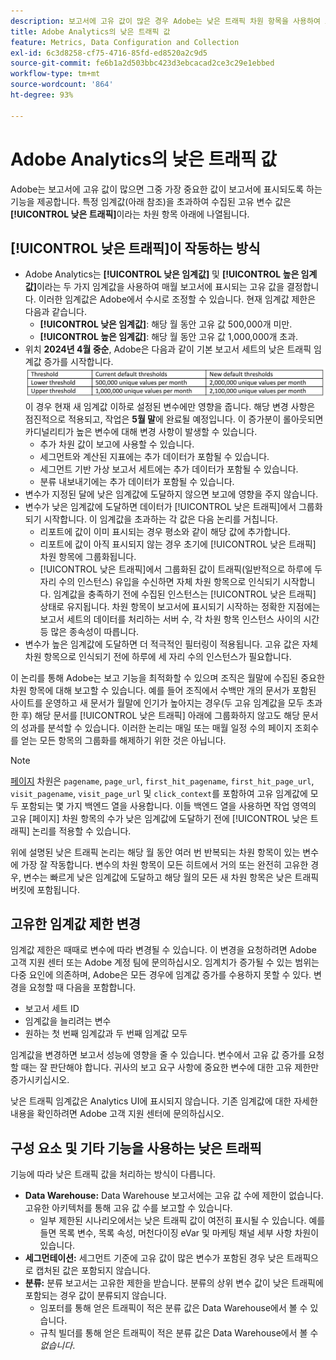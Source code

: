 ```yaml
---
description: 보고서에 고유 값이 많은 경우 Adobe는 낮은 트래픽 차원 항목을 사용하여 보고서 성능을 개선합니다.
title: Adobe Analytics의 낮은 트래픽 값
feature: Metrics, Data Configuration and Collection
exl-id: 6c3d8258-cf75-4716-85fd-ed8520a2c9d5
source-git-commit: fe6b1a2d503bbc423d3ebcacad2ce3c29e1ebbed
workflow-type: tm+mt
source-wordcount: '864'
ht-degree: 93%

---
```


# Adobe Analytics의 낮은 트래픽 값

Adobe는 보고서에 고유 값이 많으면 그중 가장 중요한 값이 보고서에 표시되도록 하는 기능을 제공합니다. 특정 임계값(아래 참조)을 초과하여 수집된 고유 변수 값은 **[!UICONTROL 낮은 트래픽]**&#x200B;이라는 차원 항목 아래에 나열됩니다.

## [!UICONTROL 낮은 트래픽]이 작동하는 방식

* Adobe Analytics는 **[!UICONTROL 낮은 임계값]** 및 **[!UICONTROL 높은 임계값]**&#x200B;이라는 두 가지 임계값을 사용하여 매월 보고서에 표시되는 고유 값을 결정합니다. 이러한 임계값은 Adobe에서 수시로 조정할 수 있습니다. 현재 임계값 제한은 다음과 같습니다.
   * **[!UICONTROL 낮은 임계값]**: 해당 월 동안 고유 값 500,000개 미만.
   * **[!UICONTROL 높은 임계값]**: 해당 월 동안 고유 값 1,000,000개 초과.
* 위치 **2024년 4월 중순**, Adobe은 다음과 같이 기본 보고서 세트의 낮은 트래픽 임계값 증가를 시작합니다. ![낮은 트래픽 임계값](assets/thresholds.png)
이 경우 현재 새 임계값 이하로 설정된 변수에만 영향을 줍니다. 해당 변경 사항은 점진적으로 적용되고, 작업은 **5월 말**&#x200B;에 완료될 예정입니다. 이 증가분이 롤아웃되면 카디널리티가 높은 변수에 대해 변경 사항이 발생할 수 있습니다.<ul><li>추가 차원 값이 보고에 사용할 수 있습니다.</li><li>세그먼트와 계산된 지표에는 추가 데이터가 포함될 수 있습니다.</li><li>세그먼트 기반 가상 보고서 세트에는 추가 데이터가 포함될 수 있습니다.</li><li>분류 내보내기에는 추가 데이터가 포함될 수 있습니다.</li></ul>
* 변수가 지정된 달에 낮은 임계값에 도달하지 않으면 보고에 영향을 주지 않습니다.
* 변수가 낮은 임계값에 도달하면 데이터가 [!UICONTROL 낮은 트래픽]에서 그룹화되기 시작합니다. 이 임계값을 초과하는 각 값은 다음 논리를 거칩니다.
   * 리포트에 값이 이미 표시되는 경우 평소와 같이 해당 값에 추가합니다.
   * 리포트에 값이 아직 표시되지 않는 경우 초기에 [!UICONTROL 낮은 트래픽] 차원 항목에 그룹화됩니다.
   * [!UICONTROL 낮은 트래픽]에서 그룹화된 값이 트래픽(일반적으로 하루에 두 자리 수의 인스턴스) 유입을 수신하면 자체 차원 항목으로 인식되기 시작합니다. 임계값을 충족하기 전에 수집된 인스턴스는 [!UICONTROL 낮은 트래픽] 상태로 유지됩니다. 차원 항목이 보고서에 표시되기 시작하는 정확한 지점에는 보고서 세트의 데이터를 처리하는 서버 수, 각 차원 항목 인스턴스 사이의 시간 등 많은 종속성이 따릅니다.
* 변수가 높은 임계값에 도달하면 더 적극적인 필터링이 적용됩니다. 고유 값은 자체 차원 항목으로 인식되기 전에 하루에 세 자리 수의 인스턴스가 필요합니다.

이 논리를 통해 Adobe는 보고 기능을 최적화할 수 있으며 조직은 월말에 수집된 중요한 차원 항목에 대해 보고할 수 있습니다. 예를 들어 조직에서 수백만 개의 문서가 포함된 사이트를 운영하고 새 문서가 월말에 인기가 높아지는 경우(두 고유 임계값을 모두 초과한 후) 해당 문서를 [!UICONTROL 낮은 트래픽] 아래에 그룹화하지 않고도 해당 문서의 성과를 분석할 수 있습니다. 이러한 논리는 매일 또는 매월 일정 수의 페이지 조회수를 얻는 모든 항목의 그룹화를 해제하기 위한 것은 아닙니다.

>[!NOTE]
>[페이지](../components/dimensions/page.md) 차원은 `pagename`, `page_url`, `first_hit_pagename`, `first_hit_page_url`, `visit_pagename`, `visit_page_url` 및 `click_context`를 포함하여 고유 임계값에 모두 포함되는 몇 가지 백엔드 열을 사용합니다. 이들 백엔드 열을 사용하면 작업 영역의 고유 [페이지] 차원 항목의 수가 낮은 임계값에 도달하기 전에 [!UICONTROL 낮은 트래픽] 논리를 적용할 수 있습니다.

위에 설명된 낮은 트래픽 논리는 해당 월 동안 여러 번 반복되는 차원 항목이 있는 변수에 가장 잘 작동합니다. 변수의 차원 항목이 모든 히트에서 거의 또는 완전히 고유한 경우, 변수는 빠르게 낮은 임계값에 도달하고 해당 월의 모든 새 차원 항목은 낮은 트래픽 버킷에 포함됩니다.

## 고유한 임계값 제한 변경

임계값 제한은 때때로 변수에 따라 변경될 수 있습니다. 이 변경을 요청하려면 Adobe 고객 지원 센터 또는 Adobe 계정 팀에 문의하십시오. 임계치가 증가될 수 있는 범위는 다중 요인에 의존하며, Adobe은 모든 경우에 임계값 증가를 수용하지 못할 수 있다. 변경을 요청할 때 다음을 포함합니다.

* 보고서 세트 ID
* 임계값을 늘리려는 변수
* 원하는 첫 번째 임계값과 두 번째 임계값 모두

임계값을 변경하면 보고서 성능에 영향을 줄 수 있습니다. 변수에서 고유 값 증가를 요청할 때는 잘 판단해야 합니다. 귀사의 보고 요구 사항에 중요한 변수에 대한 고유 제한만 증가시키십시오.

낮은 트래픽 임계값은 Analytics UI에 표시되지 않습니다. 기존 임계값에 대한 자세한 내용을 확인하려면 Adobe 고객 지원 센터에 문의하십시오.

## 구성 요소 및 기타 기능을 사용하는 낮은 트래픽

기능에 따라 낮은 트래픽 값을 처리하는 방식이 다릅니다.

* **Data Warehouse:** Data Warehouse 보고서에는 고유 값 수에 제한이 없습니다. 고유한 아키텍처를 통해 고유 값 수를 보고할 수 있습니다.
   * 일부 제한된 시나리오에서는 낮은 트래픽 값이 여전히 표시될 수 있습니다. 예를 들면 목록 변수, 목록 속성, 머천다이징 eVar 및 마케팅 채널 세부 사항 차원이 있습니다.
* **세그먼테이션:** 세그먼트 기준에 고유 값이 많은 변수가 포함된 경우 낮은 트래픽으로 캡처된 값은 포함되지 않습니다.
* **분류:** 분류 보고서는 고유한 제한을 받습니다. 분류의 상위 변수 값이 낮은 트래픽에 포함되는 경우 값이 분류되지 않습니다.
   * 임포터를 통해 얻은 트래픽이 적은 분류 값은 Data Warehouse에서 볼 수 있습니다. <!-- AN-115871 -->
   * 규칙 빌더를 통해 얻은 트래픽이 적은 분류 값은 Data Warehouse에서 볼 수 *없습니다*. <!-- AN-122872 -->
